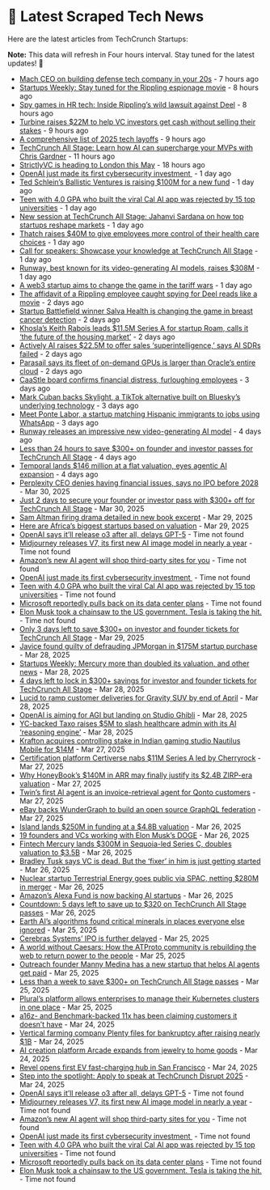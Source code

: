
# 📰 Latest Scraped Tech News

Here are the latest articles from TechCrunch Startups:

**Note:** This data will refresh in Four hours interval. Stay tuned for the latest updates! 🔄
- [Mach CEO on building defense tech company in your 20s](https://techcrunch.com/video/mach-ceo-on-building-defense-tech-company-in-your-20s/) - 7 hours ago
- [Startups Weekly: Stay tuned for the Rippling espionage movie](https://techcrunch.com/2025/04/04/startups-weekly-stay-tuned-for-the-rippling-espionage-movie/) - 8 hours ago
- [Spy games in HR tech: Inside Rippling’s wild lawsuit against Deel](https://techcrunch.com/podcast/spy-games-in-hr-tech-inside-ripplings-wild-lawsuit-against-deel/) - 8 hours ago
- [Turbine raises $22M to help VC investors get cash without selling their stakes](https://techcrunch.com/2025/04/04/turbine-raises-22m-to-help-vc-investors-get-cash-without-selling-their-stakes/) - 9 hours ago
- [A comprehensive list of 2025 tech layoffs](https://techcrunch.com/2025/04/04/tech-layoffs-2025-list/) - 9 hours ago
- [TechCrunch All Stage: Learn how AI can supercharge your MVPs with Chris Gardner](https://techcrunch.com/2025/04/04/techcrunch-all-stage-learn-how-ai-can-supercharge-your-mvps-with-chris-gardner/) - 11 hours ago
- [StrictlyVC is heading to London this May](https://techcrunch.com/2025/04/04/strictlyvc-is-heading-to-london-this-may/) - 18 hours ago
- [OpenAI just made its first cybersecurity investment ](https://techcrunch.com/2025/04/03/openai-just-made-its-first-cybersecurity-investment/) - 1 day ago
- [Ted Schlein’s Ballistic Ventures is raising $100M for a new fund](https://techcrunch.com/2025/04/03/ted-schleins-ballistic-ventures-is-raising-100m-for-a-new-fund/) - 1 day ago
- [Teen with 4.0 GPA who built the viral Cal AI app was rejected by 15 top universities](https://techcrunch.com/2025/04/03/teen-with-4-0-gpa-who-built-the-viral-cal-ai-app-was-rejected-by-15-top-universities/) - 1 day ago
- [New session at TechCrunch All Stage: Jahanvi Sardana on how top startups reshape markets](https://techcrunch.com/2025/04/03/new-session-at-techcrunch-all-stage-jahanvi-sardana-on-how-top-startups-reshape-markets/) - 1 day ago
- [Thatch raises $40M to give employees more control of their health care choices](https://techcrunch.com/2025/04/03/thatch-raises-40m-to-give-employees-more-control-of-their-health-insurance-choices/) - 1 day ago
- [Call for speakers: Showcase your knowledge at TechCrunch All Stage](https://techcrunch.com/2025/04/03/call-for-speakers-showcase-your-knowledge-at-techcrunch-all-stage/) - 1 day ago
- [Runway, best known for its video-generating AI models, raises $308M](https://techcrunch.com/2025/04/03/runway-best-known-for-its-video-generating-models-raises-308m/) - 1 day ago
- [A web3 startup aims to change the game in the tariff wars](https://techcrunch.com/2025/04/03/could-web3-change-the-game-in-the-coming-tariff-wars/) - 1 day ago
- [The affidavit of a Rippling employee caught spying for Deel reads like a movie](https://techcrunch.com/2025/04/02/the-affidavit-of-a-rippling-employee-caught-spying-for-deel-reads-like-a-movie/) - 2 days ago
- [Startup Battlefield winner Salva Health is changing the game in breast cancer detection](https://techcrunch.com/podcast/startup-battlefield-winner-salva-health-is-changing-the-game-in-breast-cancer-detection/) - 2 days ago
- [Khosla’s Keith Rabois leads $11.5M Series A for startup Roam, calls it ‘the future of the housing market’](https://techcrunch.com/2025/04/02/khoslas-keith-rabois-leads-11-5m-series-a-for-startup-roam-calls-it-the-future-of-the-housing-market/) - 2 days ago
- [Actively AI raises $22.5M to offer sales ‘superintelligence,’ says AI SDRs failed](https://techcrunch.com/2025/04/02/actively-ai-raises-22-5m-to-offer-sales-superintelligence-says-ai-sdrs-failed/) - 2 days ago
- [Parasail says its fleet of on-demand GPUs is larger than Oracle’s entire cloud](https://techcrunch.com/2025/04/02/parasail-says-its-fleet-of-on-demand-gpus-is-larger-than-oracles-entire-cloud/) - 2 days ago
- [CaaStle board confirms financial distress, furloughing employees](https://techcrunch.com/2025/04/01/fashion-startup-caastle-appears-to-be-in-trouble/) - 3 days ago
- [Mark Cuban backs Skylight, a TikTok alternative built on Bluesky’s underlying technology](https://techcrunch.com/2025/04/01/mark-cuban-backs-skylight-a-tiktok-alternative-built-on-blueskys-underlying-technology/) - 3 days ago
- [Meet Ponte Labor, a startup matching Hispanic immigrants to jobs using WhatsApp](https://techcrunch.com/2025/04/01/meet-ponte-labor-a-startup-matching-hispanic-immigrants-to-jobs-using-whatsapp/) - 3 days ago
- [Runway releases an impressive new video-generating AI model](https://techcrunch.com/2025/03/31/runway-releases-an-impressive-new-video-generating-ai-model/) - 4 days ago
- [Less than 24 hours to save $300+ on founder and investor passes for TechCrunch All Stage](https://techcrunch.com/2025/03/31/less-than-24-hours-to-save-300-on-founder-and-investor-passes-for-techcrunch-all-stage/) - 4 days ago
- [Temporal lands $146 million at a flat valuation, eyes agentic AI expansion](https://techcrunch.com/2025/03/31/temporal-lands-146-million-at-a-flat-valuation-eyes-agentic-ai-expansion/) - 4 days ago
- [Perplexity CEO denies having financial issues, says no IPO before 2028](https://techcrunch.com/2025/03/30/perplexity-ceo-denies-having-financial-issues-says-no-ipo-before-2028/) - Mar 30, 2025
- [Just 2 days to secure your founder or investor pass with $300+ off for TechCrunch All Stage](https://techcrunch.com/2025/03/30/just-2-days-to-secure-your-founder-or-investor-pass-with-300-off-for-techcrunch-all-stage/) - Mar 30, 2025
- [Sam Altman firing drama detailed in new book excerpt](https://techcrunch.com/2025/03/29/sam-altman-firing-drama-detailed-in-new-book-excerpt/) - Mar 29, 2025
- [Here are Africa’s biggest startups based on valuation](https://techcrunch.com/2025/03/29/here-are-africas-biggest-startups-based-on-valuation/) - Mar 29, 2025
- [OpenAI says it’ll release o3 after all, delays GPT-5](https://techcrunch.com/2025/04/04/openai-says-itll-release-o3-after-all-delays-gpt-5/) - Time not found
- [Midjourney releases V7, its first new AI image model in nearly a year](https://techcrunch.com/2025/04/03/midjourney-releases-its-first-new-ai-image-model-in-nearly-a-year/) - Time not found
- [Amazon’s new AI agent will shop third-party sites for you](https://techcrunch.com/2025/04/03/amazons-new-ai-agent-will-shop-third-party-stores-for-you/) - Time not found
- [OpenAI just made its first cybersecurity investment ](https://techcrunch.com/2025/04/03/openai-just-made-its-first-cybersecurity-investment/) - Time not found
- [Teen with 4.0 GPA who built the viral Cal AI app was rejected by 15 top universities](https://techcrunch.com/2025/04/03/teen-with-4-0-gpa-who-built-the-viral-cal-ai-app-was-rejected-by-15-top-universities/) - Time not found
- [Microsoft reportedly pulls back on its data center plans](https://techcrunch.com/2025/04/03/microsoft-reportedly-pulls-back-on-its-data-center-plans/) - Time not found
- [Elon Musk took a chainsaw to the US government. Tesla is taking the hit.](https://techcrunch.com/2025/04/03/elon-musk-took-a-chainsaw-to-the-us-government-tesla-is-taking-the-hit/) - Time not found
- [Only 3 days left to save $300+ on investor and founder tickets for TechCrunch All Stage](https://techcrunch.com/2025/03/29/only-3-days-left-to-save-300-on-investor-and-founder-tickets-for-techcrunch-all-stage/) - Mar 29, 2025
- [Javice found guilty of defrauding JPMorgan in $175M startup purchase](https://techcrunch.com/2025/03/28/javice-found-guilty-of-defrauding-jpmorgan-in-175m-startup-purchase/) - Mar 28, 2025
- [Startups Weekly: Mercury more than doubled its valuation, and other news](https://techcrunch.com/2025/03/28/startups-weekly-mercury-more-than-doubled-its-valuation-and-other-news/) - Mar 28, 2025
- [4 days left to lock in $300+ savings for investor and founder tickets for TechCrunch All Stage](https://techcrunch.com/2025/03/28/4-days-left-to-lock-in-300-savings-for-investor-and-founder-tickets-for-techcrunch-all-stage/) - Mar 28, 2025
- [Lucid to ramp customer deliveries for Gravity SUV by end of April](https://techcrunch.com/2025/03/28/lucid-to-ramp-customer-deliveries-for-gravity-suv-by-end-of-april/) - Mar 28, 2025
- [OpenAI is aiming for AGI but landing on Studio Ghibli](https://techcrunch.com/podcast/openai-is-aiming-for-agi-but-landing-on-studio-ghibli/) - Mar 28, 2025
- [YC-backed Taxo raises $5M to slash healthcare admin with its AI ‘reasoning engine’](https://techcrunch.com/2025/03/28/yc-backed-taxo-raised-5m-to-slash-healthcare-admin-with-its-ai-reasoning-engine/) - Mar 28, 2025
- [Krafton acquires controlling stake in Indian gaming studio Nautilus Mobile for $14M](https://techcrunch.com/2025/03/27/krafton-acquires-controlling-stake-in-indian-gaming-studio-nautilus-mobile-for-14m/) - Mar 27, 2025
- [Certification platform Certiverse nabs $11M Series A led by Cherryrock](https://techcrunch.com/2025/03/27/certification-platform-certiverse-nabs-11m-series-a-led-by-cherryrock/) - Mar 27, 2025
- [Why HoneyBook’s $140M in ARR may finally justify its $2.4B ZIRP-era valuation](https://techcrunch.com/2025/03/27/why-honeybooks-140m-in-arr-may-finally-justify-its-2-4b-zirp-era-valuation/) - Mar 27, 2025
- [Twin’s first AI agent is an invoice-retrieval agent for Qonto customers](https://techcrunch.com/2025/03/27/twins-first-ai-agent-is-an-invoice-retrieval-agent-for-qonto-customers/) - Mar 27, 2025
- [eBay backs WunderGraph to build an open source GraphQL federation](https://techcrunch.com/2025/03/27/ebay-backs-wundergraph-to-build-an-open-source-graphql-federation/) - Mar 27, 2025
- [Island lands $250M in funding at a $4.8B valuation](https://techcrunch.com/2025/03/26/island-lands-250m-in-funding-at-a-4-8b-valuation/) - Mar 26, 2025
- [19 founders and VCs working with Elon Musk’s DOGE](https://techcrunch.com/2025/03/26/19-founders-and-vcs-working-with-elon-musks-doge/) - Mar 26, 2025
- [Fintech Mercury lands $300M in Sequoia-led Series C, doubles valuation to $3.5B](https://techcrunch.com/2025/03/26/fintech-mercury-lands-300m-in-sequoia-led-series-c-doubles-valuation-to-3-5b/) - Mar 26, 2025
- [Bradley Tusk says VC is dead. But the ‘fixer’ in him is just getting started](https://techcrunch.com/podcast/bradley-tusk-says-vc-is-dead-but-the-fixer-in-him-is-just-getting-started/) - Mar 26, 2025
- [Nuclear startup Terrestrial Energy goes public via SPAC, netting $280M in merger](https://techcrunch.com/2025/03/26/nuclear-startup-terrestrial-energy-goes-public-via-spac-netting-280-million-in-merger/) - Mar 26, 2025
- [Amazon’s Alexa Fund is now backing AI startups](https://techcrunch.com/2025/03/26/amazon-alexa-fund-invests-into-four-new-startups-as-it-plans-to-invest-more-into-ai-solutions/) - Mar 26, 2025
- [Countdown: 5 days left to save up to $320 on TechCrunch All Stage passes](https://techcrunch.com/2025/03/26/countdown-5-days-left-to-save-up-to-320-on-techcrunch-all-stage-passes/) - Mar 26, 2025
- [Earth AI’s algorithms found critical minerals in places everyone else ignored](https://techcrunch.com/2025/03/25/earth-ais-algorithms-found-critical-minerals-in-places-everyone-else-ignored/) - Mar 25, 2025
- [Cerebras Systems’ IPO is further delayed](https://techcrunch.com/2025/03/25/cerebras-systems-ipo-is-further-delayed/) - Mar 25, 2025
- [A world without Caesars: How the ATProto community is rebuilding the web to return power to the people](https://techcrunch.com/2025/03/25/a-world-without-caesars-how-the-atproto-community-is-rebuilding-the-web-to-return-power-to-the-people/) - Mar 25, 2025
- [Outreach founder Manny Medina has a new startup that helps AI agents get paid](https://techcrunch.com/2025/03/25/outreach-founder-manny-medina-has-a-new-startup-that-helps-ai-agents-get-paid/) - Mar 25, 2025
- [Less than a week to save $300+ on TechCrunch All Stage passes](https://techcrunch.com/2025/03/25/less-than-a-week-to-save-300-on-techcrunch-all-stage-passes/) - Mar 25, 2025
- [Plural’s platform allows enterprises to manage their Kubernetes clusters in one place](https://techcrunch.com/2025/03/25/plurals-platform-allows-enterprises-to-manage-their-kubernetes-clusters-in-one-place/) - Mar 25, 2025
- [a16z- and Benchmark-backed 11x has been claiming customers it doesn’t have](https://techcrunch.com/2025/03/24/a16z-and-benchmark-backed-11x-has-been-claiming-customers-it-doesnt-have/) - Mar 24, 2025
- [Vertical farming company Plenty files for bankruptcy after raising nearly $1B](https://techcrunch.com/2025/03/24/vertical-farming-company-plenty-files-for-bankruptcy-after-raising-nearly-1b/) - Mar 24, 2025
- [AI creation platform Arcade expands from jewelry to home goods](https://techcrunch.com/2025/03/24/ai-creation-platform-arcade-expands-from-jewelry-to-home-goods/) - Mar 24, 2025
- [Revel opens first EV fast-charging hub in San Francisco](https://techcrunch.com/2025/03/24/revel-opens-first-ev-fast-charging-hub-in-san-francisco/) - Mar 24, 2025
- [Step into the spotlight: Apply to speak at TechCrunch Disrupt 2025](https://techcrunch.com/2025/03/24/step-into-the-spotlight-apply-to-speak-at-techcrunch-disrupt-2025/) - Mar 24, 2025
- [OpenAI says it’ll release o3 after all, delays GPT-5](https://techcrunch.com/2025/04/04/openai-says-itll-release-o3-after-all-delays-gpt-5/) - Time not found
- [Midjourney releases V7, its first new AI image model in nearly a year](https://techcrunch.com/2025/04/03/midjourney-releases-its-first-new-ai-image-model-in-nearly-a-year/) - Time not found
- [Amazon’s new AI agent will shop third-party sites for you](https://techcrunch.com/2025/04/03/amazons-new-ai-agent-will-shop-third-party-stores-for-you/) - Time not found
- [OpenAI just made its first cybersecurity investment ](https://techcrunch.com/2025/04/03/openai-just-made-its-first-cybersecurity-investment/) - Time not found
- [Teen with 4.0 GPA who built the viral Cal AI app was rejected by 15 top universities](https://techcrunch.com/2025/04/03/teen-with-4-0-gpa-who-built-the-viral-cal-ai-app-was-rejected-by-15-top-universities/) - Time not found
- [Microsoft reportedly pulls back on its data center plans](https://techcrunch.com/2025/04/03/microsoft-reportedly-pulls-back-on-its-data-center-plans/) - Time not found
- [Elon Musk took a chainsaw to the US government. Tesla is taking the hit.](https://techcrunch.com/2025/04/03/elon-musk-took-a-chainsaw-to-the-us-government-tesla-is-taking-the-hit/) - Time not found